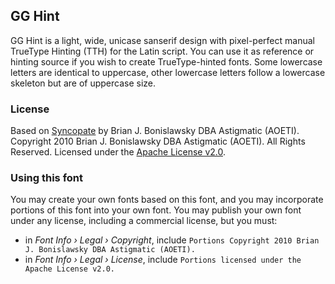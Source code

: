 
## GG Hint

GG Hint is a light, wide, unicase sanserif design with pixel-perfect manual TrueType Hinting (TTH) for the Latin script. You can use it as reference or hinting source if you wish to create TrueType-hinted fonts. Some lowercase letters are identical to uppercase, other lowercase letters follow a lowercase skeleton but are of uppercase size.

### License

Based on [Syncopate](https://github.com/google/fonts/tree/main/apache/syncopate) by Brian J. Bonislawsky DBA Astigmatic (AOETI). Copyright 2010 Brian J. Bonislawsky DBA Astigmatic (AOETI). All Rights Reserved. Licensed under the [Apache License v2.0](https://www.apache.org/licenses/LICENSE-2.0.txt).

### Using this font

You may create your own fonts based on this font, and you may incorporate portions of this font into your own font. You may publish your own font under any license, including a commercial license, but you must:

- in _Font Info › Legal › Copyright_, include `Portions Copyright 2010 Brian J. Bonislawsky DBA Astigmatic (AOETI).`
- in _Font Info › Legal › License_, include `Portions licensed under the Apache License v2.0.`
